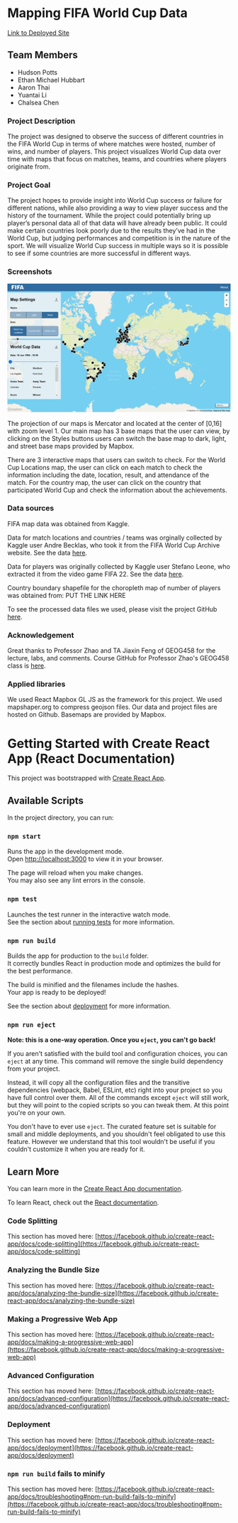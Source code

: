 # Mapping FIFA World Cup Data

[Link to Deployed Site](https://geog-458-final-project.pages.dev/)

## Team Members
- Hudson Potts 
- Ethan Michael Hubbart
- Aaron Thai
- Yuantai Li
- Chalsea Chen

### Project Description
The project was designed to observe the success of different countries in the FIFA World Cup in terms of where matches were hosted, number of wins, and number of players. This project visualizes World Cup data over time with maps that focus on matches, teams, and countries where players originate from. 
  
### Project Goal
The project hopes to provide insight into World Cup success or failure for different nations, while also providing a way to view player success and the history of the tournament. While the project could potentially bring up player’s personal data all of that data will have already been public. It could make certain countries look poorly due to the results they’ve had in the World Cup, but judging performances and competition is in the nature of the sport. We will visualize World Cup success in multiple ways so it is possible to see if some countries are more successful in different ways.

### Screenshots
![Screenshot of map of stadiums](src/assets/img/Screenshot_Map1.jpg)

The projection of our maps is Mercator and located at the center of [0,16] with zoom level 1. Our main map has 3 base maps that the user can view, by clicking on the Styles buttons users can switch the base map to dark, light, and street base maps provided by Mapbox. 

There are 3 interactive maps that users can switch to check. For the World Cup Locations map, the user can click on each match to check the information including the date, location, result, and attendance of the match. For the country map, the user can click on the country that participated World Cup and check the information about the achievements. 

### Data sources
 FIFA map data was obtained from Kaggle. 

Data for match locations and countries / teams was orginally collected by Kaggle user Andre Becklas, who took it from the FIFA World Cup Archive website. See the data [here](https://www.kaggle.com/datasets/abecklas/fifa-world-cup?resource=download&select=WorldCups.csv). 

Data for players was originally collected by Kaggle user Stefano Leone, who extracted it from the video game FIFA 22. See the data [here](https://www.kaggle.com/datasets/stefanoleone992/fifa-22-complete-player-dataset?select=players_22.csv ).

Country boundary shapefile for the choropleth map of number of players was obtained from: PUT THE LINK HERE 

To see the processed data files we used, please visit the project GitHub [here](https://github.com/ehubbartt/geog-458-final-project/tree/master/src/asset).

### Acknowledgement

Great thanks to Professor Zhao and TA Jiaxin Feng of GEOG458 for the lecture, labs, and comments.
Course GitHub for Professor Zhao's GEOG458 class is [here](https://github.com/jakobzhao/geog458).


### Applied libraries
We used React Mapbox GL JS as the framework for this project. We used mapshaper.org to compress geojson files. Our data and project files are hosted on Github. Basemaps are provided by Mapbox.

# Getting Started with Create React App (React Documentation)

This project was bootstrapped with [Create React App](https://github.com/facebook/create-react-app).

## Available Scripts

In the project directory, you can run:

### `npm start`

Runs the app in the development mode.\
Open [http://localhost:3000](http://localhost:3000) to view it in your browser.

The page will reload when you make changes.\
You may also see any lint errors in the console.

### `npm test`

Launches the test runner in the interactive watch mode.\
See the section about [running tests](https://facebook.github.io/create-react-app/docs/running-tests) for more information.

### `npm run build`

Builds the app for production to the `build` folder.\
It correctly bundles React in production mode and optimizes the build for the best performance.

The build is minified and the filenames include the hashes.\
Your app is ready to be deployed!

See the section about [deployment](https://facebook.github.io/create-react-app/docs/deployment) for more information.

### `npm run eject`

**Note: this is a one-way operation. Once you `eject`, you can't go back!**

If you aren't satisfied with the build tool and configuration choices, you can `eject` at any time. This command will remove the single build dependency from your project.

Instead, it will copy all the configuration files and the transitive dependencies (webpack, Babel, ESLint, etc) right into your project so you have full control over them. All of the commands except `eject` will still work, but they will point to the copied scripts so you can tweak them. At this point you're on your own.

You don't have to ever use `eject`. The curated feature set is suitable for small and middle deployments, and you shouldn't feel obligated to use this feature. However we understand that this tool wouldn't be useful if you couldn't customize it when you are ready for it.

## Learn More

You can learn more in the [Create React App documentation](https://facebook.github.io/create-react-app/docs/getting-started).

To learn React, check out the [React documentation](https://reactjs.org/).

### Code Splitting

This section has moved here: [https://facebook.github.io/create-react-app/docs/code-splitting](https://facebook.github.io/create-react-app/docs/code-splitting)

### Analyzing the Bundle Size

This section has moved here: [https://facebook.github.io/create-react-app/docs/analyzing-the-bundle-size](https://facebook.github.io/create-react-app/docs/analyzing-the-bundle-size)

### Making a Progressive Web App

This section has moved here: [https://facebook.github.io/create-react-app/docs/making-a-progressive-web-app](https://facebook.github.io/create-react-app/docs/making-a-progressive-web-app)

### Advanced Configuration

This section has moved here: [https://facebook.github.io/create-react-app/docs/advanced-configuration](https://facebook.github.io/create-react-app/docs/advanced-configuration)

### Deployment

This section has moved here: [https://facebook.github.io/create-react-app/docs/deployment](https://facebook.github.io/create-react-app/docs/deployment)

### `npm run build` fails to minify

This section has moved here: [https://facebook.github.io/create-react-app/docs/troubleshooting#npm-run-build-fails-to-minify](https://facebook.github.io/create-react-app/docs/troubleshooting#npm-run-build-fails-to-minify)
